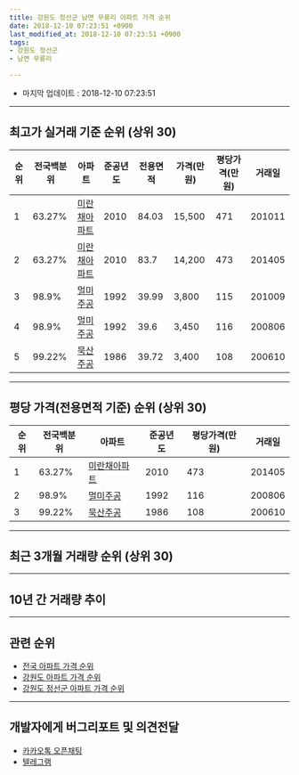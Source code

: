 ```yaml
---
title: 강원도 정선군 남면 무릉리 아파트 가격 순위
date: 2018-12-10 07:23:51 +0900
last_modified_at: 2018-12-10 07:23:51 +0900
tags:
- 강원도 정선군
- 남면 무릉리

---
```


* 마지막 업데이트 : 2018-12-10 07:23:51

---

## 최고가 실거래 기준 순위 (상위 30)


|순위|전국백분위|아파트|준공년도|전용면적|가격(만원)|평당가격(만원)|거래일|
|---|---|---|---|---|---|---|---|
|1|63.27%|[미란채아파트](https://search.naver.com/search.naver?query=%EA%B0%95%EC%9B%90%EB%8F%84+%EC%A0%95%EC%84%A0%EA%B5%B0+%EB%82%A8%EB%A9%B4+%EB%AC%B4%EB%A6%89%EB%A6%AC+%EB%AF%B8%EB%9E%80%EC%B1%84%EC%95%84%ED%8C%8C%ED%8A%B8)|2010|84.03|15,500|471|201011|
|2|63.27%|[미란채아파트](https://search.naver.com/search.naver?query=%EA%B0%95%EC%9B%90%EB%8F%84+%EC%A0%95%EC%84%A0%EA%B5%B0+%EB%82%A8%EB%A9%B4+%EB%AC%B4%EB%A6%89%EB%A6%AC+%EB%AF%B8%EB%9E%80%EC%B1%84%EC%95%84%ED%8C%8C%ED%8A%B8)|2010|83.7|14,200|473|201405|
|3|98.9%|[멀미주공](https://search.naver.com/search.naver?query=%EA%B0%95%EC%9B%90%EB%8F%84+%EC%A0%95%EC%84%A0%EA%B5%B0+%EB%82%A8%EB%A9%B4+%EB%AC%B4%EB%A6%89%EB%A6%AC+%EB%A9%80%EB%AF%B8%EC%A3%BC%EA%B3%B5)|1992|39.99|3,800|115|201009|
|4|98.9%|[멀미주공](https://search.naver.com/search.naver?query=%EA%B0%95%EC%9B%90%EB%8F%84+%EC%A0%95%EC%84%A0%EA%B5%B0+%EB%82%A8%EB%A9%B4+%EB%AC%B4%EB%A6%89%EB%A6%AC+%EB%A9%80%EB%AF%B8%EC%A3%BC%EA%B3%B5)|1992|39.6|3,450|116|200806|
|5|99.22%|[묵산주공](https://search.naver.com/search.naver?query=%EA%B0%95%EC%9B%90%EB%8F%84+%EC%A0%95%EC%84%A0%EA%B5%B0+%EB%82%A8%EB%A9%B4+%EB%AC%B4%EB%A6%89%EB%A6%AC+%EB%AC%B5%EC%82%B0%EC%A3%BC%EA%B3%B5)|1986|39.72|3,400|108|200610|


---

## 평당 가격(전용면적 기준) 순위 (상위 30)


|순위|전국백분위|아파트|준공년도|평당가격(만원)|거래일|
|---|---|---|---|---|---|
|1|63.27%|[미란채아파트](https://search.naver.com/search.naver?query=%EA%B0%95%EC%9B%90%EB%8F%84+%EC%A0%95%EC%84%A0%EA%B5%B0+%EB%82%A8%EB%A9%B4+%EB%AC%B4%EB%A6%89%EB%A6%AC+%EB%AF%B8%EB%9E%80%EC%B1%84%EC%95%84%ED%8C%8C%ED%8A%B8)|2010|473|201405|
|2|98.9%|[멀미주공](https://search.naver.com/search.naver?query=%EA%B0%95%EC%9B%90%EB%8F%84+%EC%A0%95%EC%84%A0%EA%B5%B0+%EB%82%A8%EB%A9%B4+%EB%AC%B4%EB%A6%89%EB%A6%AC+%EB%A9%80%EB%AF%B8%EC%A3%BC%EA%B3%B5)|1992|116|200806|
|3|99.22%|[묵산주공](https://search.naver.com/search.naver?query=%EA%B0%95%EC%9B%90%EB%8F%84+%EC%A0%95%EC%84%A0%EA%B5%B0+%EB%82%A8%EB%A9%B4+%EB%AC%B4%EB%A6%89%EB%A6%AC+%EB%AC%B5%EC%82%B0%EC%A3%BC%EA%B3%B5)|1986|108|200610|


---

## 최근 3개월 거래량 순위 (상위 30)


<div style="width:100%;">
    <canvas id="deal_count_ranking" height="250"></canvas>
</div>


<script>
new Chart(document.getElementById("deal_count_ranking"), {
    type: 'horizontalBar',
    data: {
        labels: ['멀미주공', '묵산주공'],
        datasets: [{
            label: '실거래 수',
            data: [2, 1],
            borderColor: "rgba(255, 0, 128, 1)",
            backgroundColor: "rgba(255, 0, 128, 0.5)",
            fill: false,
        }]
    },
    options: {
        responsive: true,
        title: {
            display: true,
            text: '최근 3개월 거래량 순위'
        },
        tooltips: {
            mode: 'index',
            intersect: false,
            callbacks: {
                title: function(tooltipItems, data) {
                    return "실거래 수:";
                },
                label: function(tooltipItem, data) {
                    return data.labels[tooltipItem.index] + ": " + tooltipItem.xLabel;
                }
            }
        },
        hover: {
            mode: 'nearest',
            intersect: true
        },
        scales: {
            xAxes: [{
                display: true,
                scaleLabel: {
                    display: true,
                    labelString: '실거래 수'
                },
                ticks: {
                    suggestedMin: 0,
                }
            }],
            yAxes: [{
                display: true,
                ticks: {
                    autoSkip: false,
                    callback: function(value, index, values) {
                        if (value.length > 15)
                            return value.substr(0, 13) + "...";
                        else
                            return value;
                    }
                },
                scaleLabel: {
                    display: false,
                }
            }]
        }
    }
});

</script>


---

## 10년 간 거래량 추이


<div style="width:100%;">
    <canvas id="deal_progress" height="250"></canvas>
</div>

<script>
new Chart(document.getElementById("deal_progress"), {
    type: 'line',
    data: {
        labels: ['200812','200901','200902','200903','200904','200905','200906','200907','200908','200909','200910','200911','200912','201001','201002','201003','201004','201005','201006','201007','201008','201009','201010','201011','201012','201101','201102','201103','201104','201105','201106','201107','201108','201109','201110','201111','201112','201201','201202','201203','201204','201205','201206','201207','201208','201209','201210','201211','201212','201301','201302','201303','201304','201305','201306','201307','201308','201309','201310','201311','201312','201401','201402','201403','201404','201405','201406','201407','201408','201409','201410','201411','201412','201501','201502','201503','201504','201505','201506','201507','201508','201509','201510','201511','201512','201601','201602','201603','201604','201605','201606','201607','201608','201609','201610','201611','201612','201701','201702','201703','201704','201705','201706','201707','201708','201709','201710','201711','201712','201801','201802','201803','201804','201805','201806','201807','201808','201809','201810','201811','201812'],
        datasets: [{
            label: '실거래 수',
            pointRadius: 1,
            data: [4, 2, 2, 2, 3, 2, 1, 2, 3, 4, 0, 4, 0, 2, 4, 5, 6, 2, 2, 5, 2, 9, 7, 7, 3, 1, 2, 2, 7, 1, 3, 2, 6, 5, 4, 5, 6, 2, 2, 5, 1, 6, 3, 3, 3, 2, 4, 2, 3, 1, 5, 4, 2, 2, 3, 3, 2, 2, 2, 3, 2, 0, 1, 6, 5, 5, 5, 7, 0, 0, 4, 4, 3, 2, 2, 4, 3, 8, 0, 6, 3, 3, 7, 2, 1, 5, 3, 2, 4, 5, 2, 3, 3, 5, 4, 2, 2, 3, 3, 2, 4, 4, 4, 1, 1, 5, 2, 1, 0, 0, 2, 7, 4, 1, 1, 5, 4, 0, 1, 1, 1],
            borderColor: "rgba(255, 201, 14, 1)",
            backgroundColor: "rgba(255, 201, 14, 0.5)",
            fill: true,
        }]
    },
    options: {
        responsive: true,
        title: {
            display: true,
            text: '10년간 거래량 추이'
        },
        tooltips: {
            mode: 'index',
            intersect: false,
        },
        hover: {
            mode: 'nearest',
            intersect: true
        },
        scales: {
            xAxes: [{
                display: true,
                scaleLabel: {
                    display: true,
                    labelString: '년/월'
                }
            }],
            yAxes: [{
                display: true,
                ticks: {
                    suggestedMin: 0,
                },
                scaleLabel: {
                    display: true,
                    labelString: '실거래 수'
                }
            }]
        }
    }
});

</script>


---

## 관련 순위

- [전국 아파트 가격 순위](https://inasie.github.io/apt-ranking/전국)
- [강원도 아파트 가격 순위](https://inasie.github.io/apt-ranking/강원도)
- [강원도 정선군 아파트 가격 순위](https://inasie.github.io/apt-ranking/강원도-정선군)


---

## 개발자에게 버그리포트 및 의견전달

- [카카오톡 오픈채팅](https://open.kakao.com/o/gLJUAP4)
- [텔레그램](https://t.me/inasie)

